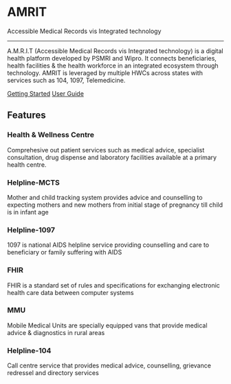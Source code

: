 # AMRIT

Accessible Medical Records vis Integrated technology

---

A.M.R.I.T (Accessible Medical Records vis Integrated technology) is a digital health platform developed by PSMRI and Wipro. It connects beneficiaries, health facilities & the health workforce in an integrated ecosystem through technology. AMRIT is leveraged by multiple HWCs across states with services such as 104, 1097, Telemedicine.

<div class="text-center">
<a href="/developer-guides/technical-overview" class="btn btn-primary" role="button">Getting Started</a>
<a href="/module-guides/functional-overview" class="btn btn-primary" role="button">User Guide</a>
</div>

<div class="jumbotron">
<h2 class="display-4 text-center">Features</h2>

<div class="row">
  <div class="col-sm-6">
    <div class="card">
      <div class="card-body">
        <h3 class="card-title">Health & Wellness Centre</h3>
        <p class="card-text">
            Comprehesive out patient services such as medical advice, specialist consultation, drug dispense and laboratory facilities available at a primary health centre.
        </p>
      </div>
    </div>
  </div>
  <div class="col-sm-6">
    <div class="card">
      <div class="card-body">
        <h3 class="card-title">Helpline-MCTS</h3>
        <p class="card-text">
            Mother and child tracking system provides advice and counselling to expecting mothers and new mothers from initial stage of pregnancy till child is in infant age
        </p>
      </div>
    </div>
  </div>
</div>

<div class="row">
  <div class="col-sm-6">
    <div class="card">
      <div class="card-body">
        <h3 class="card-title">Helpline-1097</h3>
        <p class="card-text">
            1097 is national AIDS helpline service providing counselling and care to beneficiary or family suffering with AIDS
        </p>
      </div>
    </div>
  </div>
  <div class="col-sm-6">
    <div class="card">
      <div class="card-body">
        <h3 class="card-title">FHIR</h3>
        <p class="card-text">
            FHIR is a standard set of rules and specifications for exchanging electronic health care data between computer systems
        </p>
      </div>
    </div>
  </div>
</div>

<div class="row">
  <div class="col-sm-6">
    <div class="card">
      <div class="card-body">
        <h3 class="card-title">MMU</h3>
        <p class="card-text">
            Mobile Medical Units are specially equipped vans that provide medical advice & diagnostics in rural areas
        </p>
      </div>
    </div>
  </div>
  <div class="col-sm-6">
    <div class="card">
      <div class="card-body">
        <h3 class="card-title">Helpline-104</h3>
        <p class="card-text">
            Call centre service that provides medical advice, counselling, grievance redressel and directory services
        </p>
      </div>
    </div>
  </div>
</div>
</div>